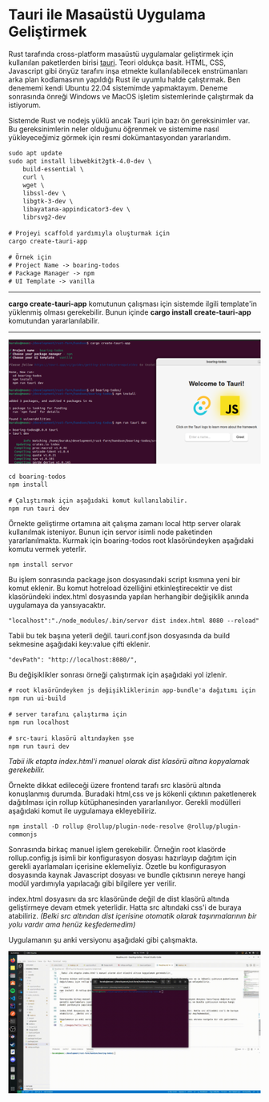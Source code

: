 # Tauri ile Masaüstü Uygulama Geliştirmek

Rust tarafında cross-platform masaüstü uygulamalar geliştirmek için kullanılan paketlerden birisi [tauri](https://tauri.app/). Teori oldukça basit. HTML, CSS, Javascript gibi önyüz tarafını inşa etmekte kullanılabilecek enstrümanları arka plan kodlamasının yapıldığı Rust ile uyumlu halde çalıştırmak. Ben denememi kendi Ubuntu 22.04 sistemimde yapmaktayım. Deneme sonrasında önreği Windows ve MacOS işletim sistemlerinde çalıştırmak da istiyorum.

Sistemde Rust ve nodejs yüklü ancak Tauri için bazı ön gereksinimler var. Bu gereksinimlerin neler olduğunu öğrenmek ve sistemime nasıl yükleyeceğimiz görmek için resmi dokümantasyondan yararlandım.

```shell
sudo apt update
sudo apt install libwebkit2gtk-4.0-dev \
    build-essential \
    curl \
    wget \
    libssl-dev \
    libgtk-3-dev \
    libayatana-appindicator3-dev \
    librsvg2-dev
    
# Projeyi scaffold yardımıyla oluşturmak için
cargo create-tauri-app

# Örnek için
# Project Name -> boaring-todos
# Package Manager -> npm
# UI Template -> vanilla
```

---

**cargo create-tauri-app** komutunun çalışması için sistemde ilgili template'in yüklenmiş olması gerekebilir. Bunun içinde **cargo install create-tauri-app** komutundan yararlanılabilir.

---

![../images/hello_tauri_01.png](../images/hello_tauri_01.png)

```shell
cd boaring-todos
npm install

# Çalıştırmak için aşağıdaki komut kullanılabilir.
npm run tauri dev
```

Örnekte geliştirme ortamına ait çalışma zamanı local http server olarak kullanılmak isteniyor. Bunun için servor isimli node paketinden yararlanılmakta. Kurmak için boaring-todos root klasöründeyken aşağıdaki komutu vermek yeterlir.

```shell
npm install servor
```

Bu işlem sonrasında package.json dosyasındaki script kısmına yeni bir komut eklenir. Bu komut hotreload özelliğini etkinleştirecektir ve dist klasöründeki index.html dosyasında yapılan herhangibir değişiklik anında uygulamaya da yansıyacaktır.

```text
"localhost":"./node_modules/.bin/servor dist index.html 8080 --reload"
```

Tabii bu tek başına yeterli değil. tauri.conf.json dosyasında da build sekmesine aşağıdaki key:value çifti eklenir.

```text
"devPath": "http://localhost:8080/",
```

Bu değişiklikler sonrası örneği çalıştırmak için aşağıdaki yol izlenir.

```shell
# root klasöründeyken js değişikliklerinin app-bundle'a dağıtımı için
npm run ui-build

# server tarafını çalıştırma için
npm run localhost

# src-tauri klasörü altındayken şse
npm run tauri dev
```

_Tabii ilk etapta index.html'i manuel olarak dist klasörü altına kopyalamak gerekebilir._

Örnekte dikkat edileceği üzere frontend tarafı src klasörü altında konuşlanmış durumda. Buradaki html,css ve js kökenli çıktının paketlenerek dağıtılması için rollup kütüphanesinden yararlanılıyor. Gerekli modülleri aşağıdaki komut ile uygulamaya ekleyebiliriz.

```shell
npm install -D rollup @rollup/plugin-node-resolve @rollup/plugin-commonjs
```

Sonrasında birkaç manuel işlem gerekebilir. Örneğin root klasörde rollup.config.js isimli bir konfigurasyon dosyası hazırlayıp dağıtım için gerekli ayarlamaları içerisine eklemeliyiz. Özetle bu konfigurasyon dosyasında kaynak Javascript dosyası ve bundle çıktısının nereye hangi modül yardımıyla yapılacağı gibi bilgilere yer verilir.

index.html dosyasını da src klasöründe değil de dist klasörü altında geliştirmeye devam etmek yeterlidir. Hatta src altındaki css'i de buraya atabiliriz. _(Belki src altından dist içerisine otomatik olarak taşınmalarının bir yolu vardır ama henüz keşfedemedim)_

Uygulamanın şu anki versiyonu aşağıdaki gibi çalışmakta.

![../images/hello_tauri_02.gif](../images/hello_tauri_02.gif)
